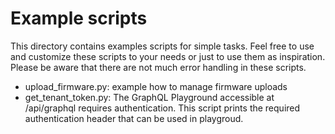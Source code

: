 # Example scripts

This directory contains examples scripts for simple tasks. Feel free to use and customize these scripts to your needs or
just to use them as inspiration. Please be aware that there are not much error handling in these scripts.

* upload_firmware.py: example how to manage firmware uploads
* get_tenant_token.py: The GraphQL Playground accessible at /api/graphql requires authentication. This script prints the
 required authentication header that can be used in playgroud.